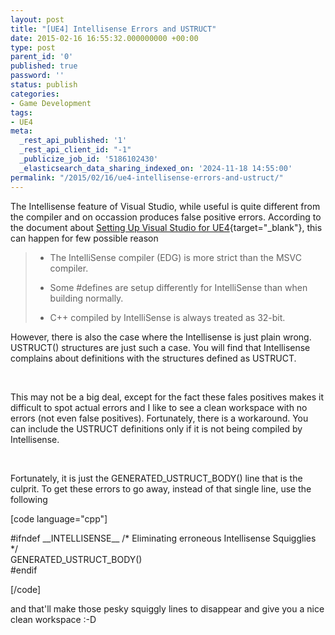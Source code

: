 ```yaml
---
layout: post
title: "[UE4] Intellisense Errors and USTRUCT"
date: 2015-02-16 16:55:32.000000000 +00:00
type: post
parent_id: '0'
published: true
password: ''
status: publish
categories:
- Game Development
tags:
- UE4
meta:
  _rest_api_published: '1'
  _rest_api_client_id: "-1"
  _publicize_job_id: '5186102430'
  _elasticsearch_data_sharing_indexed_on: '2024-11-18 14:55:00'
permalink: "/2015/02/16/ue4-intellisense-errors-and-ustruct/"
---
```


The Intellisense feature of Visual Studio, while useful is quite
different from the compiler and on occassion produces false positive
errors. According to the document about [Setting Up Visual Studio for
UE4](https://docs.unrealengine.com/latest/INT/Programming/Development/VisualStudioSetup/index.html){target="_blank"},
this can happen for few possible reason

> -   The IntelliSense compiler (EDG) is more strict than the MSVC
>     compiler.
>
> -   Some #defines are setup differently for IntelliSense than when
>     building normally.
>
> -   C++ compiled by IntelliSense is always treated as 32-bit.

However, there is also the case where the Intellisense is just plain
wrong. USTRUCT() structures are just such a case. You will find that
Intellisense complains about definitions with the structures defined as
USTRUCT.

 

This may not be a big deal, except for the fact these fales positives
makes it difficult to spot actual errors and I like to see a clean
workspace with no errors (not even false positives). Fortunately, there
is a workaround. You can include the USTRUCT definitions only if it is
not being compiled by Intellisense.

 

Fortunately, it is just the GENERATED_USTRUCT_BODY() line that is the
culprit. To get these errors to go away, instead of that single line,
use the following

\[code language=\"cpp\"\]

#ifndef \_\_INTELLISENSE\_\_ /\* Eliminating erroneous Intellisense
Squigglies \*/\
GENERATED_USTRUCT_BODY()\
#endif

\[/code\]

and that\'ll make those pesky squiggly lines to disappear and give you a
nice clean workspace :-D

 

